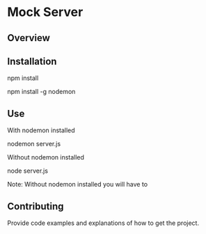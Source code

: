 # Mock Server

## Overview



## Installation

npm install

npm install -g nodemon

## Use

With nodemon installed

nodemon server.js

Without nodemon installed

node server.js 

Note: Without nodemon installed you will have to 
## Contributing

Provide code examples and explanations of how to get the project.